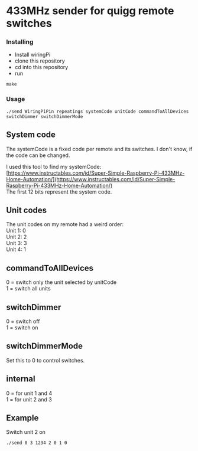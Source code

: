 # 433MHz sender for quigg remote switches

### Installing
* Install wiringPi
* clone this repository
* cd into this repository
* run
```
make
```

### Usage
```
./send WiringPiPin repeatings systemCode unitCode commandToAllDevices switchDimmer switchDimmerMode
```

## System code
The systemCode is a fixed code per remote and its switches. I don't know, if the code can be changed.

I used this tool to find my systemCode: [https://www.instructables.com/id/Super-Simple-Raspberry-Pi-433MHz-Home-Automation/](https://www.instructables.com/id/Super-Simple-Raspberry-Pi-433MHz-Home-Automation/)<br />
The first 12 bits represent the system code.

## Unit codes
The unit codes on my remote had a weird order:<br />
Unit 1: 0<br />
Unit 2: 2<br />
Unit 3: 3<br />
Unit 4: 1

## commandToAllDevices
0 = switch only the unit selected by unitCode<br />
1 = switch all units

## switchDimmer
0 = switch off<br />
1 = switch on

## switchDimmerMode
Set this to 0 to control switches.

## internal
0 = for unit 1 and 4<br />
1 = for unit 2 and 3

## Example
Switch unit 2 on
```
./send 0 3 1234 2 0 1 0
```
